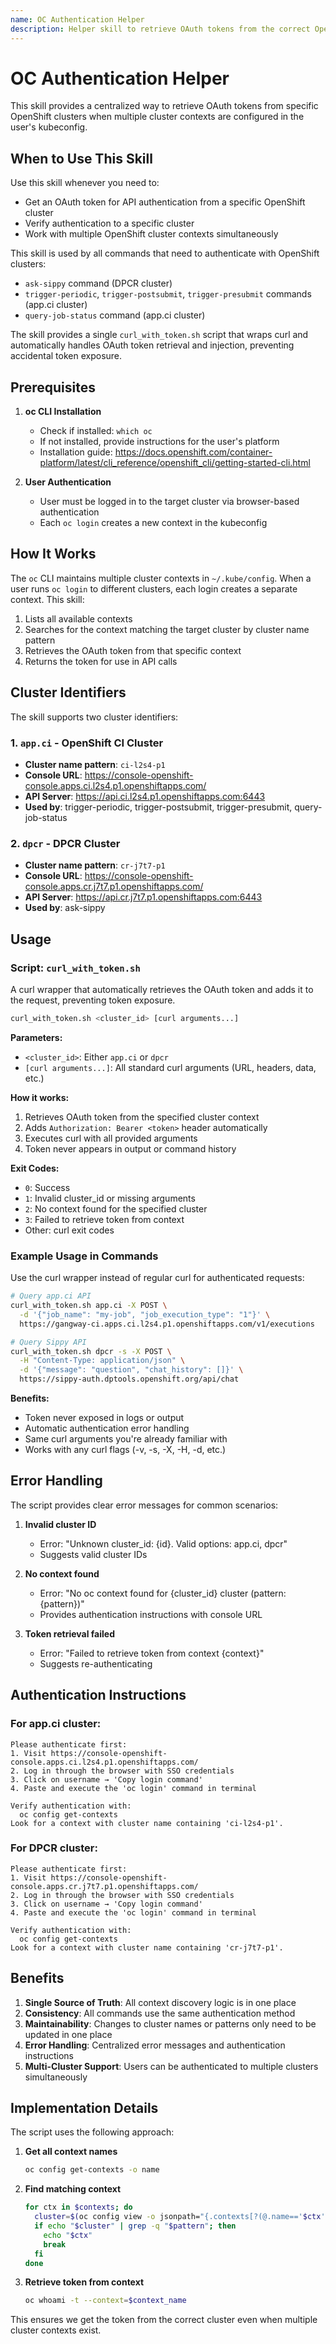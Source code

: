 ```yaml
---
name: OC Authentication Helper
description: Helper skill to retrieve OAuth tokens from the correct OpenShift cluster context when multiple clusters are configured
---
```


# OC Authentication Helper

This skill provides a centralized way to retrieve OAuth tokens from specific OpenShift clusters when multiple cluster contexts are configured in the user's kubeconfig.

## When to Use This Skill

Use this skill whenever you need to:
- Get an OAuth token for API authentication from a specific OpenShift cluster
- Verify authentication to a specific cluster
- Work with multiple OpenShift cluster contexts simultaneously

This skill is used by all commands that need to authenticate with OpenShift clusters:
- `ask-sippy` command (DPCR cluster)
- `trigger-periodic`, `trigger-postsubmit`, `trigger-presubmit` commands (app.ci cluster)
- `query-job-status` command (app.ci cluster)

The skill provides a single `curl_with_token.sh` script that wraps curl and automatically handles OAuth token retrieval and injection, preventing accidental token exposure.

## Prerequisites

1. **oc CLI Installation**
   - Check if installed: `which oc`
   - If not installed, provide instructions for the user's platform
   - Installation guide: https://docs.openshift.com/container-platform/latest/cli_reference/openshift_cli/getting-started-cli.html

2. **User Authentication**
   - User must be logged in to the target cluster via browser-based authentication
   - Each `oc login` creates a new context in the kubeconfig

## How It Works

The `oc` CLI maintains multiple cluster contexts in `~/.kube/config`. When a user runs `oc login` to different clusters, each login creates a separate context. This skill:

1. Lists all available contexts
2. Searches for the context matching the target cluster by cluster name pattern
3. Retrieves the OAuth token from that specific context
4. Returns the token for use in API calls

## Cluster Identifiers

The skill supports two cluster identifiers:

### 1. `app.ci` - OpenShift CI Cluster
- **Cluster name pattern**: `ci-l2s4-p1`
- **Console URL**: https://console-openshift-console.apps.ci.l2s4.p1.openshiftapps.com/
- **API Server**: https://api.ci.l2s4.p1.openshiftapps.com:6443
- **Used by**: trigger-periodic, trigger-postsubmit, trigger-presubmit, query-job-status

### 2. `dpcr` - DPCR Cluster
- **Cluster name pattern**: `cr-j7t7-p1`
- **Console URL**: https://console-openshift-console.apps.cr.j7t7.p1.openshiftapps.com/
- **API Server**: https://api.cr.j7t7.p1.openshiftapps.com:6443
- **Used by**: ask-sippy

## Usage

### Script: `curl_with_token.sh`

A curl wrapper that automatically retrieves the OAuth token and adds it to the request, preventing token exposure.

```bash
curl_with_token.sh <cluster_id> [curl arguments...]
```

**Parameters:**
- `<cluster_id>`: Either `app.ci` or `dpcr`
- `[curl arguments...]`: All standard curl arguments (URL, headers, data, etc.)

**How it works:**
1. Retrieves OAuth token from the specified cluster context
2. Adds `Authorization: Bearer <token>` header automatically
3. Executes curl with all provided arguments
4. Token never appears in output or command history

**Exit Codes:**
- `0`: Success
- `1`: Invalid cluster_id or missing arguments
- `2`: No context found for the specified cluster
- `3`: Failed to retrieve token from context
- Other: curl exit codes

### Example Usage in Commands

Use the curl wrapper instead of regular curl for authenticated requests:

```bash
# Query app.ci API
curl_with_token.sh app.ci -X POST \
  -d '{"job_name": "my-job", "job_execution_type": "1"}' \
  https://gangway-ci.apps.ci.l2s4.p1.openshiftapps.com/v1/executions

# Query Sippy API
curl_with_token.sh dpcr -s -X POST \
  -H "Content-Type: application/json" \
  -d '{"message": "question", "chat_history": []}' \
  https://sippy-auth.dptools.openshift.org/api/chat
```

**Benefits:**
- Token never exposed in logs or output
- Automatic authentication error handling
- Same curl arguments you're already familiar with
- Works with any curl flags (-v, -s, -X, -H, -d, etc.)

## Error Handling

The script provides clear error messages for common scenarios:

1. **Invalid cluster ID**
   - Error: "Unknown cluster_id: {id}. Valid options: app.ci, dpcr"
   - Suggests valid cluster IDs

2. **No context found**
   - Error: "No oc context found for {cluster_id} cluster (pattern: {pattern})"
   - Provides authentication instructions with console URL

3. **Token retrieval failed**
   - Error: "Failed to retrieve token from context {context}"
   - Suggests re-authenticating

## Authentication Instructions

### For app.ci cluster:
```
Please authenticate first:
1. Visit https://console-openshift-console.apps.ci.l2s4.p1.openshiftapps.com/
2. Log in through the browser with SSO credentials
3. Click on username → 'Copy login command'
4. Paste and execute the 'oc login' command in terminal

Verify authentication with:
  oc config get-contexts
Look for a context with cluster name containing 'ci-l2s4-p1'.
```

### For DPCR cluster:
```
Please authenticate first:
1. Visit https://console-openshift-console.apps.cr.j7t7.p1.openshiftapps.com/
2. Log in through the browser with SSO credentials
3. Click on username → 'Copy login command'
4. Paste and execute the 'oc login' command in terminal

Verify authentication with:
  oc config get-contexts
Look for a context with cluster name containing 'cr-j7t7-p1'.
```

## Benefits

1. **Single Source of Truth**: All context discovery logic is in one place
2. **Consistency**: All commands use the same authentication method
3. **Maintainability**: Changes to cluster names or patterns only need to be updated in one place
4. **Error Handling**: Centralized error messages and authentication instructions
5. **Multi-Cluster Support**: Users can be authenticated to multiple clusters simultaneously

## Implementation Details

The script uses the following approach:

1. **Get all context names**
   ```bash
   oc config get-contexts -o name
   ```

2. **Find matching context**
   ```bash
   for ctx in $contexts; do
     cluster=$(oc config view -o jsonpath="{.contexts[?(@.name=='$ctx')].context.cluster}")
     if echo "$cluster" | grep -q "$pattern"; then
       echo "$ctx"
       break
     fi
   done
   ```

3. **Retrieve token from context**
   ```bash
   oc whoami -t --context=$context_name
   ```

This ensures we get the token from the correct cluster even when multiple cluster contexts exist.

